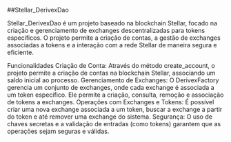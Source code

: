 ##Stellar_DerivexDao

Stellar_DerivexDao é um projeto baseado na blockchain Stellar, focado na criação e gerenciamento de exchanges descentralizadas para tokens específicos. O projeto permite a criação de contas, a gestão de exchanges associadas a tokens e a interação com a rede Stellar de maneira segura e eficiente.

Funcionalidades
Criação de Conta: Através do método create_account, o projeto permite a criação de contas na blockchain Stellar, associando um saldo inicial ao processo.
Gerenciamento de Exchanges: O DerivexFactory gerencia um conjunto de exchanges, onde cada exchange é associada a um token específico. Ele permite a criação, consulta, remoção e associação de tokens a exchanges.
Operações com Exchanges e Tokens: É possível criar uma nova exchange associada a um token, buscar a exchange a partir do token e até remover uma exchange do sistema.
Segurança: O uso de chaves secretas e a validação de entradas (como tokens) garantem que as operações sejam seguras e válidas.
